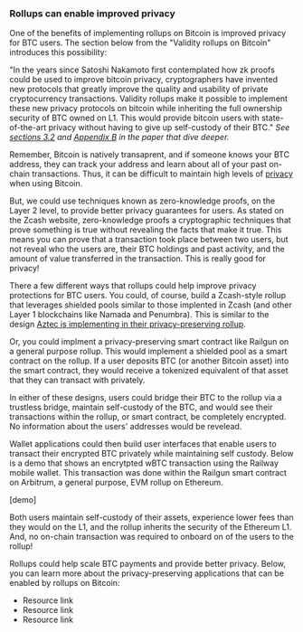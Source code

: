 ### Rollups can enable improved privacy

One of the benefits of implementing rollups on Bitcoin is improved privacy for BTC users. The section below from the "Validity rollups on Bitcoin" introduces this possibility:

"In the years since Satoshi Nakamoto first contemplated how zk proofs could be used to improve bitcoin privacy, cryptographers have invented new protocols that greatly improve the quality and usability of private cryptocurrency transactions. Validity rollups make it possible to implement these new privacy protocols on bitcoin while inheriting the full ownership security of BTC owned on L1. This would provide bitcoin users with state-of-the-art privacy without having to give up self-custody of their BTC." _See [sections 3.2](https://github.com/john-light/validity-rollups/blob/main/validity_rollups_on_bitcoin.md#-section-32-new-privacy-protections-) and [Appendix B](https://github.com/john-light/validity-rollups/blob/main/validity_rollups_on_bitcoin.md#appendix-b-comparing-alternative-cryptocurrency-privacy-techniques) in the paper that dive deeper._

Remember, Bitcoin is natively transaprent, and if someone knows your BTC address, they can track your address and learn about all of your past on-chain transactions. Thus, it can be difficult to maintain high levels of [privacy](https://bitcoiner.guide/privacy/) when using Bitcoin. 

But, we could use techniques known as zero-knowledge proofs, on the Layer 2 level, to provide better privacy guarantees for users. As stated on the Zcash website, zero-knowledge proofs a cryptographic techniques that prove something is true without revealing the facts that make it true. This means you can prove that a transaction took place between two users, but not reveal who the users are, their BTC holdings and past activity, and the amount of value transferred in the transaction. This is really good for privacy!

There a few different ways that rollups could help improve privacy protections for BTC users. You could, of course, build a Zcash-style rollup that leverages shielded pools similar to those implented in Zcash (and other Layer 1 blockchains like Namada and Penumbra). This is similar to the design [Aztec is implementing in their privacy-preserving rollup](https://aztec.network/).

Or, you could implment a privacy-preserving smart contract like Railgun on a general purpose rollup. This would implement a shielded pool as a smart contract on the rollup. If a user deposits BTC (or another Bitcoin asset) into the smart contract, they would receive a tokenized equivalent of that asset that they can transact with privately.

In either of these designs, users could bridge their BTC to the rollup via a trustless bridge, maintain self-custody of the BTC, and would see their transactions within the rollup, or smart contract, be completely encrypted. No information about the users' addresses would be revelead.

Wallet applications could then build user interfaces that enable users to transact their encrypted BTC privately while maintaining self custody. Below is a demo that shows an encrytpted wBTC transaction using the Railway mobile wallet. This transaction was done within the Railgun smart contract on Arbitrum, a general purpose, EVM rollup on Ethereum.

[demo]

Both users maintain self-custody of their assets, experience lower fees than they would on the L1, and the rollup inherits the security of the Ethereum L1. And, no on-chain transaction was required to onboard on of the users to the rollup!

Rollups could help scale BTC payments and provide better privacy. Below, you can learn more about the privacy-preserving applications that can be enabled by rollups on Bitcoin:

- Resource link
- Resource link
- Resource link
